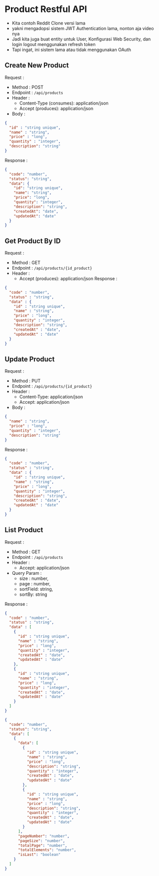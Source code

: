 # Product Restful API

- Kita contoh Reddit Clone versi lama
- yakni mengadopsi sistem JWT Authentication lama, nonton aja video nya
- Jadi kita juga buat entity untuk User, Konfigurasi Web Security, dan login logout menggunakan refresh token
- Tapi ingat, ini sistem lama atau tidak menggunakan OAuth

## Create New Product

Request :
- Method : POST
- Endpoint : `/api/products`
- Header :
    - Content-Type (consumes): application/json
    - Accept (produces): application/json
- Body :
```json
{
  "id" : "string unique",
  "name" : "string",
  "price" : "long",
  "quantity" : "integer",
  "description": "string"
}
```

Response :

```json
{
  "code": "number",
  "status": "string",
  "data": {
    "id": "string unique",
    "name": "string",
    "price": "long",
    "quantity": "integer",
    "description": "string",
    "createdAt": "date",
    "updatedAt": "date"
  }
}
```

## Get Product By ID
Request :
- Method : GET
- Endpoint : `/api/products/{id_product}`
- Header :
    - Accept (produces): application/json
      Response :
```json
{
  "code" : "number",
  "status" : "string",
  "data" : {
    "id" : "string unique",
    "name" : "string",
    "price" : "long",
    "quantity" : "integer",
    "description": "string",
    "createdAt" : "date",
    "updatedAt" : "date"
  }
}
```

## Update Product
Request :
- Method : PUT
- Endpoint : `/api/products/{id_product}`
- Header :
    - Content-Type: application/json
    - Accept: application/json
- Body :

```json
{
  "name" : "string",
  "price" : "long",
  "quantity" : "integer",
  "description": "string"
}
```

Response :

```json
{
  "code" : "number",
  "status" : "string",
  "data" : {
    "id" : "string unique",
    "name" : "string",
    "price" : "long",
    "quantity" : "integer",
    "description": "string",
    "createdAt" : "date",
    "updatedAt" : "date"
  }
}
```

## List Product

Request :
- Method : GET
- Endpoint : `/api/products`
- Header :
    - Accept: application/json
- Query Param :
    - size : number,
    - page : number,
    - sortField: string,
    - sortBy: string

Response :

```json
{
  "code" : "number",
  "status" : "string",
  "data" : [
    {
      "id" : "string unique",
      "name" : "string",
      "price" : "long",
      "quantity" : "integer",
      "createdAt" : "date",
      "updatedAt" : "date"
    },
    {
      "id" : "string unique",
      "name" : "string",
      "price" : "long",
      "quantity" : "integer",
      "createdAt" : "date",
      "updatedAt" : "date"
    }
  ]
}
```

```json
{
  "code": "number",
  "status": "string",
  "data": [
    {
      "data": [
        {
          "id" : "string unique",
          "name" : "string",
          "price" : "long",
          "description": "string",
          "quantity" : "integer",
          "createdAt" : "date",
          "updatedAt" : "date"
        },
        {
          "id" : "string unique",
          "name" : "string",
          "price" : "long",
          "description": "string",
          "quantity" : "integer",
          "createdAt" : "date",
          "updatedAt" : "date"
        }
      ],
      "pageNumber": "number",
      "pageSize": "number",
      "totalPage": "number",
      "totalElements": "number",
      "isLast": "boolean"
    }
  ]
}
```